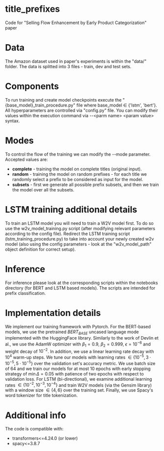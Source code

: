 # title_prefixes
Code for "Selling Flow Enhancement by Early Product Categorization" paper


# Data

The Amazon dataset used in paper's experiments is within the "data/" folder. The data is splitted into 3 files - train, dev and test sets. 

# Components

To run training and create model checkpoints execute the "{base_model}_train_procedure.py" file where base_model ${\in}$ {'lstm', 'bert'}. All hyperparameters are controlled via "config.py" file. You can modify their values within the execution command via --\<parm name\> \<param value\> syntax.


# Modes

To control the flow of the training we can modify the --mode parameter. 
Accepted values are:
* **complete** - training the model on complete titles (original input).
* **random** - training the model on random prefixes - for each title we randomly select a prefix to be considered as input for the model.
* **subsets** - first we generate all possible prefix subsets, and then we train the model over all the subsets.

# LSTM training additional details

To train an LSTM model you will need to train a W2V model first. To do so use the w2v_model_training.py script (after modifying relevant parameters according to the config file).
Redirect the LSTM training script (lstm_training_procedure.py) to take into account your newly created w2v model (also using the config parameters - look at the "w2v_model_path" object definition for correct setup).

# Inference

For inference please look at the corresponding scripts within the notebooks directory (for BERT and LSTM based models). The scripts are intended for prefix classification. 


# Implementation details

We implement our training framework with Pytorch. For the BERT-based models, 
we use the pretrained $BERT_{BASE}$ uncased language mode implemented with the HuggingFace library. Similarly to the work of Devlin et al., we use the AdamW optimizer with $\beta_1 {=} 0.9$, $\beta_2 {=} 0.999$, $\epsilon {=} 10^{-6}$ and weight decay of $10^{-2}$. In addition, we use a linear learning rate decay with $10^4$ warm-up steps. We tune our models with learning rates ${\in} \{10^{-5},3\cdot10^{-5},5\cdot10^{-5}\}$ over the validation set's accuracy metric. We use batch size of $64$ and we train our models for at most $10$ epochs with early stopping strategy of $\min\Delta {=} 0.05$ with patience of two epochs with respect to validation loss. 
For LSTM (bi-directional), we examine additional learning rates ${\in} \{10^{-2},10^{-3},10^{-4}\}$ and train W2V models (via the Gensim library) with a window size ${\in} \{4,6\}$ over the training set. 
Finally, we use Spacy's word tokenizer for title tokenization.

# Additional info

The code is compatible with:

* transformers<=4.24.0 (or lower)
* spacy<=3.8.7
